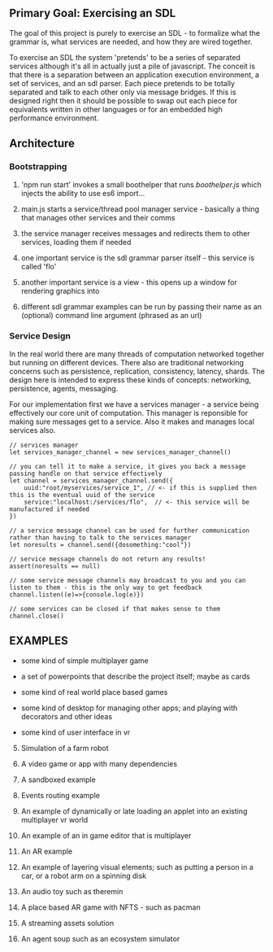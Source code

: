 
## Primary Goal: Exercising an SDL

The goal of this project is purely to exercise an SDL - to formalize what the grammar is, what services are needed, and how they are wired together.

To exercise an SDL the system 'pretends' to be a series of separated services although it's all in actually just a pile of javascript. The conceit is that there is a separation between an application execution environment, a set of services, and an sdl parser. Each piece pretends to be totally separated and talk to each other only via message bridges. If this is designed right then it should be possible to swap out each piece for equivalents written in other languages or for an embedded high performance environment.

## Architecture

### Bootstrapping

1) 'npm run start' invokes a small boothelper that runs _boothelper.js_ which injects the ability to use es6 import...

2) main.js starts a service/thread pool manager service - basically a thing that manages other services and their comms

3) the service manager receives messages and redirects them to other services, loading them if needed

4) one important service is the sdl grammar parser itself - this service is called 'flo'

5) another important service is a view - this opens up a window for rendering graphics into

6) different sdl grammar examples can be run by passing their name as an (optional) command line argument (phrased as an url)

### Service Design

In the real world there are many threads of computation networked together but running on different devices.
There also are traditional networking concerns such as persistence, replication, consistency, latency, shards.
The design here is intended to express these kinds of concepts: networking, persistence, agents, messaging.

For our implementation first we have a services manager - a service being effectively our core unit of computation.
This manager is reponsible for making sure messages get to a service. Also it makes and manages local services also.

	// services manager
	let services_manager_channel = new services_manager_channel()

	// you can tell it to make a service, it gives you back a message passing handle on that service effectively
	let channel = services_manager_channel.send({
		uuid:"root/myservices/service_1", // <- if this is supplied then this is the eventual uuid of the service
		service:"localhost:/services/flo",	// <- this service will be manufactured if needed
	})

	// a service message channel can be used for further communication rather than having to talk to the services manager
	let noresults = channel.send({dosomething:"cool"})

	// service message channels do not return any results!
	assert(noresults == null)

	// some service message channels may broadcast to you and you can listen to them - this is the only way to get feedback
	channel.listen((e)=>{console.log(e)})

	// some services can be closed if that makes sense to them
	channel.close()

## EXAMPLES

- some kind of simple multiplayer game

- a set of powerpoints that describe the project itself; maybe as cards

- some kind of real world place based games

- some kind of desktop for managing other apps; and playing with decorators and other ideas

- some kind of user interface in vr

5. Simulation of a farm robot

6. A video game or app with many dependencies

7. A sandboxed example

8. Events routing example

9. An example of dynamically or late loading an applet into an existing multiplayer vr world

10. An example of an in game editor that is multiplayer

11. An AR example

12. An example of layering visual elements; such as putting a person in a car, or a robot arm on a spinning disk

13. An audio toy such as theremin

14. A place based AR game with NFTS - such as pacman

15. A streaming assets solution

16. An agent soup such as an ecosystem simulator
